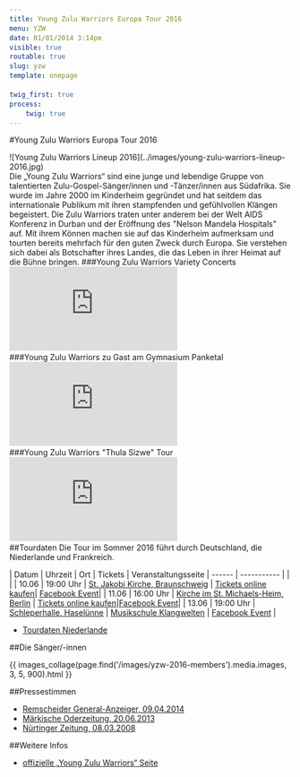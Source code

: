 ```yaml
---
title: Young Zulu Warriors Europa Tour 2016 
menu: YZW
date: 01/01/2014 3:14pm
visible: true
routable: true
slug: yzw
template: onepage

twig_first: true
process:
    twig: true
---
```



#Young Zulu Warriors Europa Tour 2016

<div class="centeredImage" markdown="1" >
![Young Zulu Warriors Lineup 2016](../images/young-zulu-warriors-lineup-2016.jpg)
</div>
Die „Young Zulu Warriors“ sind eine junge und lebendige Gruppe von talentierten Zulu-Gospel-Sänger/innen und -Tänzer/innen aus Südafrika. Sie wurde im Jahre 2000 im Kinderheim gegründet und hat seitdem das internationale Publikum mit ihren stampfenden und gefühlvollen Klängen begeistert.  
Die Zulu Warriors traten unter anderem bei der Welt AIDS Konferenz in Durban und der Eröffnung des "Nelson Mandela Hospitals" auf.
Mit ihrem Können machen sie auf das Kinderheim aufmerksam und tourten bereits mehrfach für den guten Zweck durch Europa.  
Sie verstehen sich dabei als Botschafter ihres Landes, die das Leben in ihrer Heimat auf die Bühne bringen.
###Young Zulu Warriors Variety Concerts
<div class='embed-container' markdown="1"><iframe src='https://www.youtube.com/embed/tjZm0SIyDMs' frameborder='0' allowfullscreen></iframe></div>
###Young Zulu Warriors zu Gast am Gymnasium Panketal
<div class='embed-container' markdown="1"><iframe src='https://www.youtube.com/embed/KAZ-O5zTzCw' frameborder='0' allowfullscreen></iframe></div>
###Young Zulu Warriors "Thula Sizwe" Tour
<div class='embed-container'><iframe src='https://www.youtube.com/embed/21EJLJHfXbM' frameborder='0' allowfullscreen></iframe></div>
##Tourdaten
Die Tour im Sommer 2016 führt durch Deutschland, die Niederlande und Frankreich.

| Datum  | Uhrzeit | Ort | Tickets | Veranstaltungsseite
| ------ | ----------- |  | |
| 10.06 | 19:00 Uhr | [St. Jakobi Kirche, Braunschweig](https://goo.gl/maps/WokfVHaPHLF2) | [Tickets online kaufen](http://www.konzertkasse.de/product/benefizkonzert-der-young-zulu-warriors-traditioneller-gospel-und-zulu-dance-tickets.html)| [Facebook Event](https://www.facebook.com/events/1040782939321182/)|
| 11.06 | 16:00 Uhr | [Kirche im St. Michaels-Heim, Berlin](https://goo.gl/maps/4QfZxDzsLCQ2) | [Tickets online kaufen](https://shop.ticketscript.com/channel/web2/start-order/rid/P38CFKGZ/language/de)|[Facebook Event](https://www.facebook.com/events/108845399526089/)|
| 13.06 | 19:00 Uhr | [Schleperhalle, Haselünne](https://goo.gl/maps/fGAYdvZn8AF2)  | [Musikschule Klangwelten](http://www.musikschule-klangwelten.de) | [Facebook Event](https://www.facebook.com/events/629076323911639/) |
+ [Tourdaten Niederlande](http://www.godsgoldenacre.nl/tour-zuid-afrikaanse-god-s-golden-acre)

##Die Sänger/-innen

{{ images_collage(page.find('/images/yzw-2016-members').media.images, 3, 5, 900).html }}

##Pressestimmen
+ [Remscheider General-Anzeiger, 09.04.2014](http://www.rga.de/lokales/wermelskirchen/mitreissender-auftritt-young-zulu-warriors-4081813.html "Mitreißender Auftritt der Young Zulu Warriors")
+ [Märkische Oderzeitung, 20.06.2013](http://www.moz.de/heimat/lokalredaktionen/bernau/artikel3/dg/0/1/1164975/ "Südafrikanische Rhythmen")
+ [Nürtinger Zeitung, 08.03.2008](http://www.ntz.de/nachrichten/kultur/artikel/young-zulu-warriors-im-k3n/ "Young Zulu Warriors im K3N")

<!--##Unterstützung
Du kannst leider nicht an einem der Konzerte teilnehmen, möchtest die Tour aber trotzdem unterstützen?  
Über einen kleinen Betrag für die wichtigsten Dinge wie Unterkunft, Verpflegung und Transport sind wir sehr dankbar. Unterstütze uns mit einer Spende bei Betterplace!
<script type="text/javascript">
  /* Configure at https://www.betterplace.org/de/projects/43332-benefizkonzert-der-young-zulu-warriors-aus-sudafrika/manage/iframe_donation_form */
  var _bp_iframe        = _bp_iframe || {};
  _bp_iframe.project_id = 43332; /* REQUIRED */
  _bp_iframe.lang       = 'de'; /* Language of the form */
  /* Remove "//" for further customization but *only* if you really need to! */
  // _bp_iframe.width = 600; /* Custom iframe-tag-width, integer */
_bp_iframe.color = '7E5E3F'; /* Button and banderole color, hex without "#" */
_bp_iframe.background_color = 'f6f0e0'; /* Background-color, hex without "#" */
_bp_iframe.default_amount = 20; /* Donation-amount, integer 1-99 */
  // _bp_iframe.default_data_transfer_accepted = false; /* true (default), false */
_bp_iframe.recurring_interval = 'single'; /* Interval for recurring donations, string out of ["single", "monthly", "quarter_yearly", "half_yearly", "yearly"] */
  (function() {
    var bp = document.createElement('script'); bp.type = 'text/javascript'; bp.async = true;
    bp.src = ('https:' == document.location.protocol ? 'https://' : 'http://') + 'asset1.betterplace.org/assets/load_donation_iframe.js';
    var s = document.getElementsByTagName('script')[0]; s.parentNode.insertBefore(bp, s);
  })();
</script>
<div id="betterplace_donation_iframe" style="background: transparent url('https://www.betterplace.org/assets/new_spinner.gif') 275px 20px no-repeat;"><strong><a href="https://www.betterplace.org/de/projects/43332-benefizkonzert-der-young-zulu-warriors-aus-sudafrika/donations/new">Jetzt Spenden für „Benefizkonzert der Young Zulu Warriors aus Südafrika“ bei unserem Partner betterplace.org</a></strong></div>
+ [Projektseite „Benefizkonzert der Young Zulu Warriors aus Südafrika“ bei unserem Partner betterplace.org](https://www.betterplace.org/de/projects/43332-benefizkonzert-der-young-zulu-warriors-aus-sudafrika)-->
  
##Weitere Infos
+ [offizielle „Young Zulu Warriors“ Seite](http://godsgoldenacre.org/youngzuluwarriors.html "God's Golden Acre's Young Zulu Warriors")  